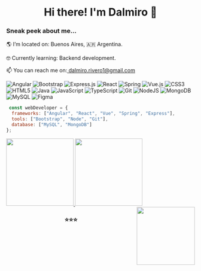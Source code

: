 <h1 align="center"> Hi there! I'm Dalmiro 👾 </h1>

<!--
**dalmirorivero/dalmirorivero** is a ✨ _special_ ✨ repository because its `README.md` (this file) appears on your GitHub profile.

Here are some ideas to get you started:
-->

<div>

<h3>Sneak peek about me...</h3>

<p>🌎 I’m located on: Buenos Aires, 🇦🇷 Argentina.</p>
<p>🤓 Currently learning: Backend development.</p>
<p>📫 You can reach me on:<a href="mailto:dalmiro.rivero1@gmail.com"> dalmiro.rivero1@gmail.com </a></p>

</div>


![Angular](https://img.shields.io/badge/angular-%23DD0031.svg?style=for-the-badge&logo=angular&logoColor=white) ![Bootstrap](https://img.shields.io/badge/bootstrap-%238511FA.svg?style=for-the-badge&logo=bootstrap&logoColor=white) ![Express.js](https://img.shields.io/badge/express.js-%23404d59.svg?style=for-the-badge&logo=express&logoColor=%2361DAFB) ![React](https://img.shields.io/badge/react-%2320232a.svg?style=for-the-badge&logo=react&logoColor=%2361DAFB) ![Spring](https://img.shields.io/badge/spring-%236DB33F.svg?style=for-the-badge&logo=spring&logoColor=white) ![Vue.js](https://img.shields.io/badge/vuejs-%2335495e.svg?style=for-the-badge&logo=vuedotjs&logoColor=%234FC08D) 
![CSS3](https://img.shields.io/badge/css3-%231572B6.svg?style=for-the-badge&logo=css3&logoColor=white) ![HTML5](https://img.shields.io/badge/html5-%23E34F26.svg?style=for-the-badge&logo=html5&logoColor=white) ![Java](https://img.shields.io/badge/java-%23ED8B00.svg?style=for-the-badge&logo=openjdk&logoColor=white) ![JavaScript](https://img.shields.io/badge/javascript-%23323330.svg?style=for-the-badge&logo=javascript&logoColor=%23F7DF1E) ![TypeScript](https://img.shields.io/badge/typescript-%23007ACC.svg?style=for-the-badge&logo=typescript&logoColor=white) ![Git](https://img.shields.io/badge/git-%23F05033.svg?style=for-the-badge&logo=git&logoColor=white) ![NodeJS](https://img.shields.io/badge/node.js-6DA55F?style=for-the-badge&logo=node.js&logoColor=white) ![MongoDB](https://img.shields.io/badge/MongoDB-%234ea94b.svg?style=for-the-badge&logo=mongodb&logoColor=white) ![MySQL](https://img.shields.io/badge/mysql-%2300f.svg?style=for-the-badge&logo=mysql&logoColor=white) ![Figma](https://img.shields.io/badge/figma-%23F24E1E.svg?style=for-the-badge&logo=figma&logoColor=white)

```javascript
 const webDeveloper = {
  frameworks: ["Angular", "React", "Vue", "Spring", "Express"],
  tools: ["Bootstrap", "Node", "Git"],
  database: ["MySQL", "MongoDB"]
};
```

<div align="left">
<a href="https://github.com/dalmirorivero" >
 <img  height="180em" src="https://github-readme-stats.vercel.app/api/top-langs/?username=dalmirorivero&layout=compact&theme=graywhite" />
</a>
<a href="https://github.com/dalmirorivero" >
  <img height=180em src="https://streak-stats.demolab.com/?user=dalmirorivero&card_width=355&fire=e34c26&currStreakLabel=3178c6"/>
</a> 
<a align="right"><img width="155" align="right" src="https://github.com/dalmirorivero/dalmirorivero/assets/57370438/b55f96d9-2039-4bd6-bbbc-360e6feb768c"/></a>
</div> 

 <h3 align="center">⭐⭐⭐</h3>


